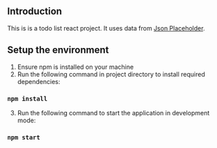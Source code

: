 ## Introduction

This is is a todo list react project. It uses data from [Json Placeholder](https://jsonplaceholder.typicode.com/todos).

## Setup the environment

1. Ensure npm is installed on your machine
2. Run the following command in project directory to install required dependencies:

### `npm install`

3. Run the following command to start the application in development mode:

### `npm start`
